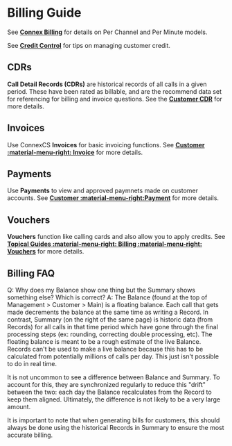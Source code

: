# Billing Guide
See [**Connex Billing**](/billing) for details on Per Channel and Per Minute models. 

See [**Credit Control**](/credit-control) for tips on managing customer credit. 

## CDRs
**Call Detail Records (CDRs)** are historical records of all calls in a given period. These have been rated as billable, and are the recommend data set for referencing for billing and invoice questions. See the [**Customer CDR**](/customer/cdr) for more details. 

## Invoices
Use ConnexCS **Invoices** for basic invoicing functions. See [**Customer :material-menu-right: Invoice**](/customer/invoices) for more details. 

## Payments
Use **Payments** to view and approved paymnets made on customer accounts. See [**Customer  :material-menu-right:Payment**](/customer/payment) for more details. 

## Vouchers
**Vouchers** function like calling cards and also allow you to apply credits. See [**Topical Guides :material-menu-right: Billing :material-menu-right: Vouchers**](/voucher) for more details. 

## Billing FAQ
Q: Why does my Balance show one thing but the Summary shows something else? Which is correct?
A: The Balance (found at the top of Management > Customer > Main) is a floating balance. Each call that gets made decrements the balance at the same time as writing a Record. In contrast, Summary (on the right of the same page) is historic data (from Records) for all calls in that time period which have gone through the final processing steps (ex: rounding, correcting double processing, etc). The floating balance is meant to be a rough estimate of the live Balance. Records can't be used to make a live balance because this has to be calculated from potentially millions of calls per day. This just isn't possible to do in real time. 

It is not uncommon to see a difference between Balance and Summary. To account for this, they are synchronized regularly to reduce this "drift" between the two: each day the Balance recalculates from the Record to keep them aligned. Ultimately, the difference is not likely to be a very large amount. 

It is important to note that when generating bills for customers, this should always be done using the historical Records in Summary to ensure the most accurate billing. 
